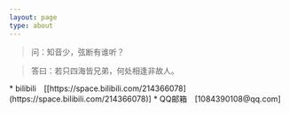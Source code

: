 ```yaml
---
layout: page
type: about
---
```

<blockquote class="blockquote-center">问：知音少，弦断有谁听？</blockquote>
<blockquote class="blockquote-center">答曰：若只四海皆兄弟，何处相逢非故人。</blockquote>
 * bilibili&emsp;[[https://space.bilibili.com/214366078](https://space.bilibili.com/214366078)]  
 * QQ邮箱&emsp;[1084390108@qq.com]

